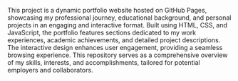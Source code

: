 This project is a dynamic portfolio website hosted on GitHub Pages, showcasing my professional journey, educational background, and personal projects in an engaging and interactive format. Built using HTML, CSS, and JavaScript, the portfolio features sections dedicated to my work experiences, academic achievements, and detailed project descriptions. The interactive design enhances user engagement, providing a seamless browsing experience. This repository serves as a comprehensive overview of my skills, interests, and accomplishments, tailored for potential employers and collaborators.
